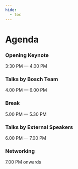 ```yaml
---
hide:
  - toc
---
```


# Agenda

### Opening Keynote
3:30 PM — 4.00 PM

### Talks by Bosch Team
4.00 PM — 6.00 PM

### Break
5.00 PM — 5.30 PM

### Talks by External Speakers
6.00 PM — 7.00 PM

### Networking
7.00 PM onwards




<!--
## Preparation time

- Wednesday, July 12, 15:00  — 18:00
- Thursday, July 13, 8:00 — 10:00
--->

<!---

## Conference agenda

The conference will take place on Thursday, July 13.

Please refer to the [keynote schedule](/summit-2024/keynotes), the [talk schedule](/summit-2024/talks) 

and the [market place](/summit-2024/market_place) for program details. 

<svg version="1.1" xmlns="http://www.w3.org/2000/svg" xmlns:xlink="http://www.w3.org/1999/xlink" width="700px" viewBox="0 0 1613 1014">
  <image width="1613" height="1014" xlink:href="/summit-2024/images/program_image.svg"></image>

  <a xlink:href="/summit-2024/keynotes/">

  <rect x="177" y="202" fill="#fff" opacity="0" width="369" height="103"></rect>

  </a><a xlink:href="/summit-2024/market_place/">

  <rect x="177" y="316" fill="#fff" opacity="0" width="368" height="549"></rect>

  </a><a xlink:href="/summit-2024/keynotes/bosch/">

  <rect x="177" y="874" fill="#fff" opacity="0" width="368" height="121"></rect>

  </a><a xlink:href="/summit-2024/talks/">

  <rect x="554" y="317" fill="#fff" opacity="0" width="1051" height="563"></rect>

  </a>

</svg>

## Dismantling of the exhibition equipment

- Thursday, July 13, 17:00 - 19:00

--->